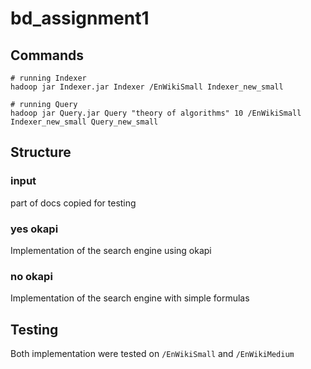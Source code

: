 # bd_assignment1

## Commands

```
# running Indexer
hadoop jar Indexer.jar Indexer /EnWikiSmall Indexer_new_small

# running Query
hadoop jar Query.jar Query "theory of algorithms" 10 /EnWikiSmall Indexer_new_small Query_new_small
```

## Structure

### input
part of docs copied for testing 

### yes okapi

Implementation of the search engine using okapi

### no okapi

Implementation of the search engine with simple formulas

## Testing

Both implementation were tested on `/EnWikiSmall` and `/EnWikiMedium`

